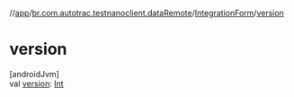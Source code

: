//[app](../../../index.md)/[br.com.autotrac.testnanoclient.dataRemote](../index.md)/[IntegrationForm](index.md)/[version](version.md)

# version

[androidJvm]\
val [version](version.md): [Int](https://kotlinlang.org/api/latest/jvm/stdlib/kotlin/-int/index.html)
